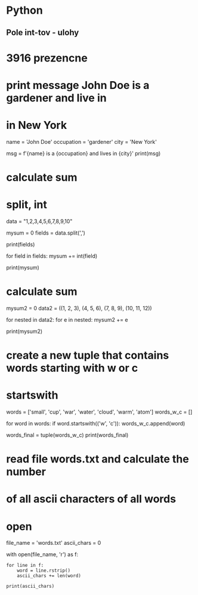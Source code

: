 # Python

## Pole int-tov - ulohy

# 3916 prezencne

# print message John Doe is a gardener and live in 
# in New York
name = 'John Doe'
occupation = 'gardener'
city = 'New York'

msg = f'{name} is a {occupation} and lives in {city}'
print(msg)


# calculate sum
# split, int
data = "1,2,3,4,5,6,7,8,9,10"

mysum = 0
fields = data.split(',')

print(fields)

for field in fields:
    mysum += int(field)

print(mysum)


# calculate sum
mysum2 = 0
data2 = ((1, 2, 3), (4, 5, 6), (7, 8, 9), (10, 11, 12))

for nested in data2:
    for e in nested:
        mysum2 += e

print(mysum2)

# create a new tuple that contains words starting with w or c
# startswith
words = ['small', 'cup', 'war', 'water', 'cloud', 'warm', 'atom']
words_w_c = []

for word in words:
    if word.startswith(('w', 'c')):
        words_w_c.append(word)

words_final = tuple(words_w_c)
print(words_final)

# read file words.txt and calculate the number 
# of all ascii characters of all words
# open

file_name = 'words.txt'
ascii_chars = 0

with open(file_name, 'r') as f:

    for line in f:
        word = line.rstrip()
        ascii_chars += len(word)

    print(ascii_chars)
